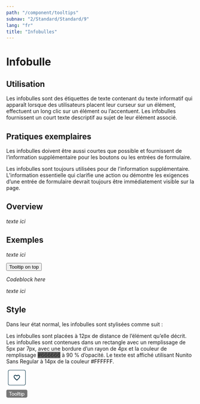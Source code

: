 ```yaml
---
path: "/component/tooltips"
subnav: "2/Standard/Standard/9"
lang: "fr"
title: "Infobulles"
---
```


<helmet>
<title> Infobulles - Système de conception Aurora </title>
</helmet>

# Infobulle

## Utilisation

Les infobulles sont des étiquettes de texte contenant du texte informatif qui apparaît lorsque des utilisateurs placent leur curseur sur un élément, effectuent un long clic sur un élément ou l’accentuent. Les infobulles fournissent un court texte descriptif au sujet de leur élément associé.

## Pratiques exemplaires

Les infobulles doivent être aussi courtes que possible et fournissent de l’information supplémentaire pour les boutons ou les entrées de formulaire.

Les infobulles sont toujours utilisées pour de l’information supplémentaire. L’information essentielle qui clarifie une action ou démontre les exigences d’une entrée de formulaire devrait toujours être immédiatement visible sur la page.

<documentationtabs remove="react">
    <doctabpanel type="html">

## Overview

*texte ici*

## Exemples

*texte ici*

<button type="button" class="btn btn-secondary" data-toggle="tooltip" data-placement="top" title="Tooltip on top">
  Tooltip on top
</button>

*Codeblock here*

*texte ici*

</doctabpanel>
    <doctabpanel type="design">
          

## Style
Dans leur état normal, les infobulles sont stylisées comme suit :

Les infobulles sont placées à 12px de distance de l’élément qu’elle décrit. Les infobulles sont contenues dans un rectangle avec un remplissage de 5px par 7px, avec une bordure d’un rayon de 4px et la couleur de remplissage <badge style="background-color: #666666">#666666</badge> à 90 % d’opacité. Le texte est affiché utilisant Nunito Sans Regular à 14px de la couleur <badge style="background-color: #FFFFFF; color: black">#FFFFFF</badge>.

![Elément infobulle](../../../img\components\tooltip.png)

</doctabpanel>
    </documentationtabs>




